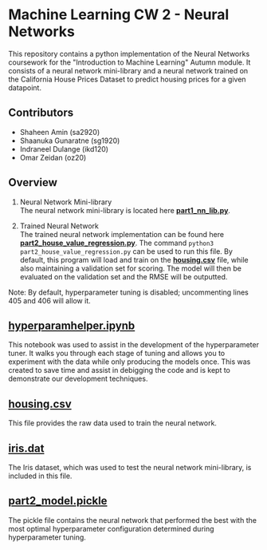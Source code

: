 Machine Learning CW 2 - Neural Networks
===========================
This repository contains a python implementation of the Neural Networks coursework for the "Introduction to Machine Learning" Autumn module. It consists of a neural network mini-library and a neural network trained on the California House Prices Dataset to predict housing prices for a given datapoint.

Contributors
------------
- Shaheen Amin (sa2920)
- Shaanuka Gunaratne (sg1920)
- Indraneel Dulange (ikd120)
- Omar Zeidan (oz20)

Overview
--------
1. Neural Network Mini-library  
The neural network mini-library is located here [**part1_nn_lib.py**](part1_nn_lib.py).

2. Trained Neural Network  
The trained neural network implementation can be found here [**part2_house_value_regression.py**](part2_house_value_regression.py). The command `python3 part2_house_value_regression.py` can be used to run this file. By default, this program will load and train on the [**housing.csv**](housing.csv) file, while also maintaining a validation set for scoring. The model will then be evaluated on the validation set and the RMSE will be outputted.

Note: By default, hyperparameter tuning is disabled; uncommenting lines 405 and 406 will allow it.

[**hyperparamhelper.ipynb**](hyperparamhelper.ipynb)
----------
This notebook was used to assist in the development of the hyperparameter tuner. It walks you through each stage of tuning and allows you to experiment with the data while only producing the models once. This was created to save time and assist in debigging the code and is kept to demonstrate our development techniques.  

[**housing.csv**](housing.csv)
----------
This file provides the raw data used to train the neural network.

[**iris.dat**](iris.dat)
----------
The Iris dataset, which was used to test the neural network mini-library, is included in this file.

[**part2_model.pickle**](part2_model.pickle)
----------
The pickle file contains the neural network that performed the best with the most optimal hyperparameter configuration determined during hyperparameter tuning.
